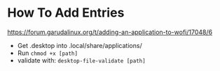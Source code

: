 # How To Add Entries
https://forum.garudalinux.org/t/adding-an-application-to-wofi/17048/6

* Get .desktop into
  .local/share/applications/
* Run `chmod +x [path]`
* validate with:
`desktop-file-validate [path]`


